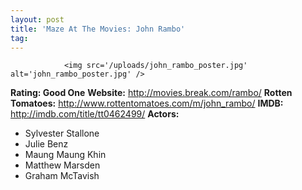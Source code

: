```yaml
---
layout: post
title: 'Maze At The Movies: John Rambo'
tag: 
---
```



                <img src='/uploads/john_rambo_poster.jpg' alt='john_rambo_poster.jpg' />
<p><strong>Rating: Good One</strong>
<strong>Website:</strong> <a href="http://movies.break.com/rambo/"><a href="http://movies.break.com/rambo/">http://movies.break.com/rambo/</a></a>
<strong>Rotten Tomatoes:</strong> <a href="http://www.rottentomatoes.com/m/john_rambo/"><a href="http://www.rottentomatoes.com/m/john_rambo/">http://www.rottentomatoes.com/m/john_rambo/</a></a>
<strong>IMDB:</strong> <a href="http://imdb.com/title/tt0462499/"><a href="http://imdb.com/title/tt0462499/">http://imdb.com/title/tt0462499/</a></a>
<strong>Actors:</strong></p>
<ul>
    <li>Sylvester Stallone</li>
    <li>Julie Benz</li>
    <li>Maung Maung Khin</li>
    <li>Matthew Marsden</li>
    <li>Graham McTavish</li>
</ul>
            
